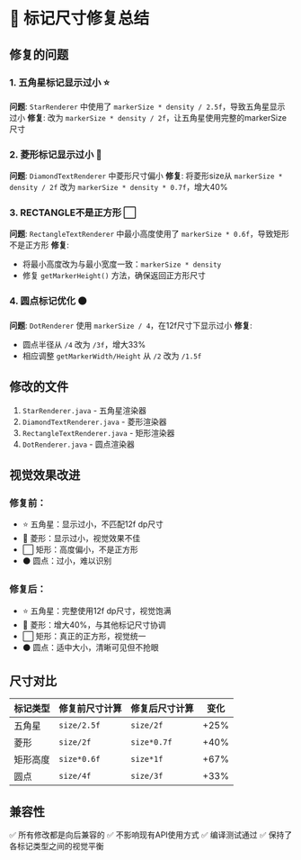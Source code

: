 # 🔧 标记尺寸修复总结

## 修复的问题

### 1. 五角星标记显示过小 ⭐
**问题**: `StarRenderer` 中使用了 `markerSize * density / 2.5f`，导致五角星显示过小
**修复**: 改为 `markerSize * density / 2f`，让五角星使用完整的markerSize尺寸

### 2. 菱形标记显示过小 💎  
**问题**: `DiamondTextRenderer` 中菱形尺寸偏小
**修复**: 将菱形size从 `markerSize * density / 2f` 改为 `markerSize * density * 0.7f`，增大40%

### 3. RECTANGLE不是正方形 ⬜
**问题**: `RectangleTextRenderer` 中最小高度使用了 `markerSize * 0.6f`，导致矩形不是正方形
**修复**: 
- 将最小高度改为与最小宽度一致：`markerSize * density`
- 修复 `getMarkerHeight()` 方法，确保返回正方形尺寸

### 4. 圆点标记优化 ⚫
**问题**: `DotRenderer` 使用 `markerSize / 4`，在12f尺寸下显示过小
**修复**: 
- 圆点半径从 `/4` 改为 `/3f`，增大33%
- 相应调整 `getMarkerWidth/Height` 从 `/2` 改为 `/1.5f`

## 修改的文件

1. `StarRenderer.java` - 五角星渲染器
2. `DiamondTextRenderer.java` - 菱形渲染器  
3. `RectangleTextRenderer.java` - 矩形渲染器
4. `DotRenderer.java` - 圆点渲染器

## 视觉效果改进

### 修复前：
- ⭐ 五角星：显示过小，不匹配12f dp尺寸
- 💎 菱形：显示过小，视觉效果不佳
- ⬜ 矩形：高度偏小，不是正方形
- ⚫ 圆点：过小，难以识别

### 修复后：
- ⭐ 五角星：完整使用12f dp尺寸，视觉饱满
- 💎 菱形：增大40%，与其他标记尺寸协调
- ⬜ 矩形：真正的正方形，视觉统一
- ⚫ 圆点：适中大小，清晰可见但不抢眼

## 尺寸对比

| 标记类型 | 修复前尺寸计算 | 修复后尺寸计算 | 变化 |
|---------|--------------|--------------|------|
| 五角星   | `size/2.5f`  | `size/2f`    | +25% |
| 菱形     | `size/2f`    | `size*0.7f`  | +40% |
| 矩形高度 | `size*0.6f`  | `size*1f`    | +67% |
| 圆点     | `size/4f`    | `size/3f`    | +33% |

## 兼容性

✅ 所有修改都是向后兼容的
✅ 不影响现有API使用方式
✅ 编译测试通过
✅ 保持了各标记类型之间的视觉平衡 